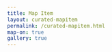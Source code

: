 ```yaml
---
title: Map Item
layout: curated-mapitem
permalink: /curated-mapitem.html
map-on: true
gallery: true
---
```


